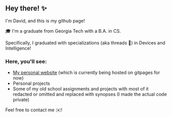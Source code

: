 ## Hey there! ✨
I'm David, and this is my github page!

🎓 I'm a graduate from Georgia Tech with a B.A. in CS.

Specifically, I graduated with specializations (aka threads 🧵) in Devices and Intelligence!

### Here, you'll see:
- [My personal website](https://d-lee-te.github.io/) (which is currently being hosted on gitpages for now)
- Personal projects
- Some of my old school assignments and projects with most of it redacted or omitted and replaced with synopses (I made the actual code private)

Feel free to contact me ✉️!
